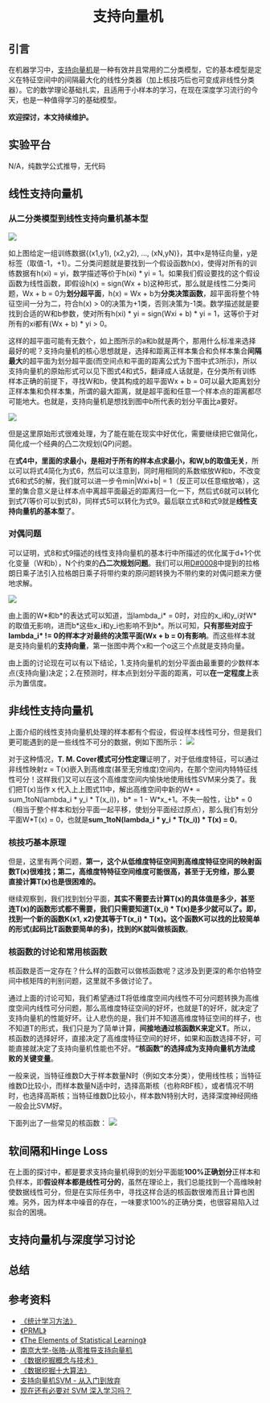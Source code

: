 # 　　　　　　支持向量机
## 引言
在机器学习中，[支持向量机](https://en.wikipedia.org/wiki/Support-vector_machine)是一种有效并且常用的二分类模型，它的基本模型是定义在特征空间中的间隔最大化的线性分类器（加上核技巧后也可变成非线性分类器）。它的数学理论基础扎实，且适用于小样本的学习，在现在深度学习流行的今天，也是一种值得学习的基础模型。

**欢迎探讨，本文持续维护。**



## 实验平台

N/A，纯数学公式推导，无代码



## 线性支持向量机

### 从二分类模型到线性支持向量机基本型

![](images/110529.png)

如上图给定一组训练数据{(x1,y1), (x2,y2), ..., (xN,yN)}，其中x是特征向量，y是标签（取值-1，+1）。二分类问题就是要找到一个假设函数h(x)，使得对所有的训练数据有h(xi) = yi，数学描述等价于h(xi) \* yi = 1。如果我们假设要找的这个假设函数为线性函数，即假设h(x) = sign(Wx + b)这种形式，那么就是线性二分类问题，Wx + b = 0为**划分超平面**，h(x) = Wx + b为**分类决策函数**，超平面将整个特征空间一分为二，符合h(x) > 0的决策为+1类，否则决策为-1类。数学描述就是要找到合适的W和b参数，使对所有h(xi) \* yi = sign(Wxi + b) \* yi = 1，这等价于对所有的xi都有(Wx + b) * yi > 0。

这样的超平面可能有无数个，如上图所示的a和b就是两个，那用什么标准来选择最好的呢？支持向量机的核心思想就是，选择和距离正样本集合和负样本集合**间隔最大**的超平面为划分超平面(而空间点和平面的距离公式为下图中式3所示)，所以支持向量机的原始形式可以见下图式4和式5，翻译成人话就是，在分类所有训练样本正确的前提下，寻找W和b，使其构成的超平面Wx + b = 0可以最大距离划分正样本集和负样本集，所谓的最大距离，就是超平面和任意一个样本点的距离都尽可能地大。也就是，支持向量机是想找到图中b所代表的划分平面比a要好。

![](images/160121.png)

但是这里原始形式很难处理，为了能在能在现实中好优化，需要继续把它做简化，简化成一个经典的凸二次规划(QP)问题。

在**式4中，里面的求最小，是相对于所有的样本点求最小，和W,b的取值无关**，所以可以将式4简化为式6，然后可以注意到，同时用相同的系数缩放W和b，不改变式6和式5的解，我们就可以进一步令min|Wxi+b| = 1（反正可以任意缩放咯），这里的集合意义是让样本点中离超平面最近的距离归一化一下，然后式6就可以转化到式7(等价可以到式8)，同样式5可以转化为式9。最后联立式8和式9就是**线性支持向量机的基本型**了。

### 对偶问题
可以证明，式8和式9描述的线性支持向量机的基本行中所描述的优化属于d+1个优化变量（W和b），N个约束的**凸二次规划问题**。我们可以用[D#0008](https://github.com/Captain1986/CaptainBlackboard/blob/master/D%230008-%E6%8B%89%E6%A0%BC%E6%9C%97%E6%97%A5%E4%B9%98%E5%AD%90%E6%B3%95/D%230008.md)中提到的拉格朗日乘子法引入拉格朗日乘子将带约束的原问题转换为不带约束的对偶问题来方便地求解。

![](images/231537.png)

由上面的W\*和b\*的表达式可以知道，当lambda_i\* = 0时，对应的x_i和y_i对Ｗ\*的取值无影响，进而b\*这些x_i和y_i也影响不到b\*。所以可知，**只有那些对应于lambda_i\* != 0的样本才对最终的决策平面(Wx + b = 0)有影响**。而这些样本就是支持向量机的**支持向量**，第一张图中两个x和一个o这三个点就是支持向量。

由上面的讨论现在可以有以下结论，1.支持向量机的划分平面由最重要的少数样本点(支持向量)决定；2.在预测时，样本点到划分平面的距离，可以**在一定程度上**表示为置信度。

## 非线性支持向量机

上面介绍的线性支持向量机处理的样本都有个假设，假设样本线性可分，但是我们更可能遇到的是一些线性不可分的数据，例如下图所示：
![](images/203213.jpg)

对于这种情况，**T. M. Cover模式可分性定理**证明了，对于低维度特征，可以通过非线性映射z = T(x)嵌入到高维度(甚至无穷维度)空间内，在那个空间内特特征线性可分！这样我们又可以在这个高维度空间内愉快地使用线性SVM来分类了。我们把T(x)当作ｘ代入上上图式11中，解出高维空间中新的W* = sum_1toN(lambda_i \* y_i \* T(x_i))，b* = 1 - W*x_+1。不失一般性，让b\* = 0（相当于整个样本和划分平面一起平移，使划分平面经过原点），那么我们有划分平面W\*T(x) = 0，也就是**sum_1toN(lambda_i \* y_i \* T(x_i)) \* T(x) = 0**。

### 核技巧基本原理

但是，这里有两个问题，**第一，这个从低维度特征空间到高维度特征空间的映射函数T(x)很难找；第二，高维度特特征空间维度可能很高，甚至于无穷维，那么要直接计算T(x)也是很困难的。**

继续观察到，我们找到划分平面，**其实不需要去计算T(x)的具体值是多少，甚至连T(x)的函数形式都不需要，我们只需要知道T(x_i) \* T(x)是多少就可以了。**即，找到一个新的函数K(x1, x2)使其等于T(x_i) \* T(x)。这个函数K可以找的比较简单的形式(起码比T函数要简单的多)，找到的K就叫做**核函数**。

### 核函数的讨论和常用核函数

核函数是否一定存在？什么样的函数可以做核函数呢？这涉及到更深的希尔伯特空间中核矩阵的判别问题，这里就不多做讨论了。

通过上面的讨论可知，我们希望通过T将低维度空间内线性不可分问题转换为高维度空间内线性可分问题，那么高维度特征空间的好坏，也就是T的好坏，就决定了支持向量机的性能好坏。让人悲伤的是，我们并不知道高维度特征空间的样子，也不知道T的形式，我们只是为了简单计算，**间接地通过核函数K来定义T**。所以，核函数的选择好坏，直接决定了高维度特征空间的好坏，如果和函数选择不好，可能直接就决定了支持向量机性能也不好。**“核函数”的选择成为支持向量机方法成败的关键变量**。

一般来说，当特征维数D大于样本数量N时（例如文本分类），使用线性核；当特征维数D比较小，而样本数量N适中时，选择高斯核（也称RBF核），或者情况不明时，也选择高斯核；当特征维数D比较小，样本数N特别大时，选择深度神经网络一般会比SVM好。

下面列出了一些常见的核函数：
![](images/212511.jpg)


## 软间隔和Hinge Loss
在上面的探讨中，都是要求支持向量机得到的划分平面能**100%正确划分**正样本和负样本，即**假设样本都是线性可分的**，虽然在理论上，我们总能找到一个高维映射使数据线性可分，但是在实际任务中，寻找这样合适的核函数很难而且计算也困难。另外，因为样本中噪音的存在，一味要求100%的正确分类，也很容易陷入过拟合的困境。

## 支持向量机与深度学习讨论



## 总结



## 参考资料

+ [《统计学习方法》](https://book.douban.com/subject/10590856/)
+ [《PRML》](https://www.douban.com/group/471521/)
+ [《The Elements of Statistical Learning》](https://book.douban.com/subject/3294335/)
+ [南京大学-张皓-从零推导支持向量机](https://github.com/HaoMood/File/blob/master/%E4%BB%8E%E9%9B%B6%E6%8E%A8%E5%AF%BC%E6%94%AF%E6%8C%81%E5%90%91%E9%87%8F%E6%9C%BA(SVM).pdf)
+ [《数据挖掘概念与技术》](https://book.douban.com/subject/2038599/)
+ [《数据挖掘十大算法》](https://book.douban.com/subject/24735417/)
+ [支持向量机SVM - 从入门到放弃](https://zhuanlan.zhihu.com/p/30596284)
+ [现在还有必要对 SVM 深入学习吗？](https://www.zhihu.com/question/41066458)
